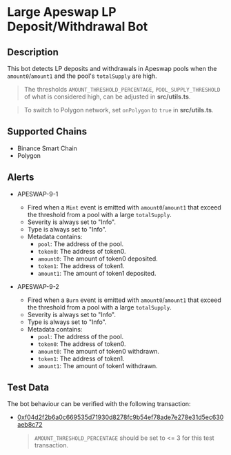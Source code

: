 # Large Apeswap LP Deposit/Withdrawal Bot

## Description

This bot detects LP deposits and withdrawals in Apeswap pools when the `amount0`/`amount1` and the pool's `totalSupply` are high.
> The thresholds `AMOUNT_THRESHOLD_PERCENTAGE`, `POOL_SUPPLY_THRESHOLD` of what is considered high, can be adjusted in **src/utils.ts**.

> To switch to Polygon network, set `onPolygon` to `true` in **src/utils.ts**.

## Supported Chains

- Binance Smart Chain
- Polygon

## Alerts

- APESWAP-9-1
  - Fired when a `Mint` event is emitted with `amount0`/`amount1` that exceed the threshold from a pool with a large `totalSupply`. 
  - Severity is always set to "Info". 
  - Type is always set to "Info".
  - Metadata contains:
    - `pool`: The address of the pool.
    - `token0`: The address of token0.
    - `amount0`: The amount of token0 deposited.
    - `token1`: The address of token1.
    - `amount1`: The amount of token1 deposited.
  
- APESWAP-9-2
  - Fired when a `Burn` event is emitted with `amount0`/`amount1` that exceed the threshold from a pool with a large `totalSupply`. 
  - Severity is always set to "Info". 
  - Type is always set to "Info".
  - Metadata contains:
    - `pool`: The address of the pool.
    - `token0`: The address of token0.
    - `amount0`: The amount of token0 withdrawn.
    - `token1`: The address of token1.
    - `amount1`: The amount of token1 withdrawn.

## Test Data

The bot behaviour can be verified with the following transaction:

- [0xf04d2f2b6a0c669535d71930d8278fc9b54ef78ade7e278e31d5ec630aeb8c72](https://bscscan.com/tx/0xf04d2f2b6a0c669535d71930d8278fc9b54ef78ade7e278e31d5ec630aeb8c72) 
  > `AMOUNT_THRESHOLD_PERCENTAGE` should be set to <= 3 for this test transaction.
